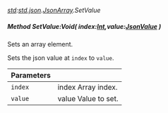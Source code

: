_[std](../../modules/std/std-module.md):[std.json](../../modules/std/std-json.md).[JsonArray](../../modules/std/std-json-jsonarray.md).SetValue_
##### Method SetValue:Void( index:[Int](../../modules/wonkey/wonkey-types-int.md),value:[JsonValue](../../modules/std/std-json-jsonvalue.md) )
Sets an array element.

Sets the json value at `index` to `value`.

| Parameters |    |
|:-----------|:---|
| `index` | index Array index. |
| `value` | value Value to set. |
